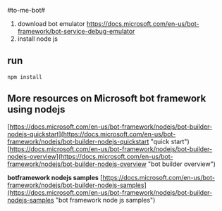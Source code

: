 #to-me-bot#

1. download bot emulator https://docs.microsoft.com/en-us/bot-framework/bot-service-debug-emulator
1. install node js
## run ##
    npm install

## More resources on Microsoft bot framework using nodejs  ##

[https://docs.microsoft.com/en-us/bot-framework/nodejs/bot-builder-nodejs-quickstart](https://docs.microsoft.com/en-us/bot-framework/nodejs/bot-builder-nodejs-quickstart "quick start")
[https://docs.microsoft.com/en-us/bot-framework/nodejs/bot-builder-nodejs-overview](https://docs.microsoft.com/en-us/bot-framework/nodejs/bot-builder-nodejs-overview "bot builder overview")

**botframework nodejs samples**
[https://docs.microsoft.com/en-us/bot-framework/nodejs/bot-builder-nodejs-samples](https://docs.microsoft.com/en-us/bot-framework/nodejs/bot-builder-nodejs-samples "bot framework node js samples")
